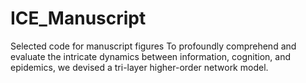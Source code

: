 # ICE_Manuscript
Selected code for manuscript figures
To profoundly comprehend and evaluate the intricate dynamics between
information, cognition, and epidemics, we devised a tri-layer higher-order
network model.
